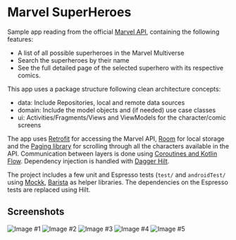 # Marvel SuperHeroes

Sample app reading from the official [Marvel API](https://developer.marvel.com/), containing the following features:
- A list of all possible superheroes in the Marvel Multiverse
- Search the superheroes by their name
- See the full detailed page of the selected superhero with its respective comics.

This app uses a package structure following clean architecture concepts:
- data: Include Repositories, local and remote data sources
- domain: Include the model objects and (if needed) use case classes
- ui: Activities/Fragments/Views and ViewModels for the character/comic screens

The app uses [Retrofit](https://square.github.io/retrofit/) for accessing the Marvel API, 
[Room](https://developer.android.com/training/data-storage/room) for local storage and the 
[Paging library](https://developer.android.com/topic/libraries/architecture/paging/v3-overview) for 
scrolling through all the characters available in the API. Communication between layers is done 
using [Coroutines and Kotlin Flow](https://kotlinlang.org/docs/coroutines-guide.html). 
Dependency injection is handled with [Dagger Hilt](https://developer.android.com/training/dependency-injection/hilt-android).

The project includes a few unit and Espresso tests (`test/` and `androidTest/` using 
[Mockk](https://mockk.io/), [Barista](https://github.com/AdevintaSpain/Barista) as helper libraries. 
The dependencies on the Espresso tests are replaced using Hilt.

## Screenshots

![Image #1](screenshots/img_1.png)
![Image #2](screenshots/img_2.png)
![Image #3](screenshots/img_3.png)
![Image #4](screenshots/img_4.png)
![Image #5](screenshots/img_5.png)

